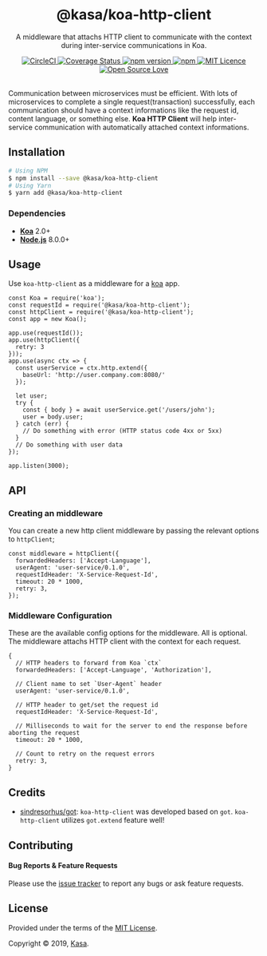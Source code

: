 <div align="center">
  <h1>@kasa/koa-http-client</h1>
</div>

<p align="center">
  A middleware that attachs HTTP client to communicate with the context during inter-service communications in Koa.
</p>

<div align="center">
  <a href="https://circleci.com/gh/kasa-network/koa-http-client">
    <img alt="CircleCI" src="https://circleci.com/gh/kasa-network/koa-http-client.svg?style=shield" />
  </a>
  <a href="https://coveralls.io/github/kasa-network/koa-http-client">
    <img src="https://coveralls.io/repos/github/kasa-network/koa-http-client/badge.svg" alt='Coverage Status' />
  </a>
  <a href="https://www.npmjs.com/package/@kasa/koa-http-client">
    <img alt="npm version" src="https://img.shields.io/npm/v/@kasa/koa-http-client.svg" />
  </a>
  <a href="https://david-dm.org/kasa-network/koa-http-client">
    <img alt="npm" src="https://img.shields.io/david/kasa-network/koa-http-client.svg?style=flat-square" />
  </a>
  <a href="https://opensource.org/licenses/mit-license.php">
    <img alt="MIT Licence" src="https://badges.frapsoft.com/os/mit/mit.svg?v=103" />
  </a>
  <a href="https://github.com/ellerbrock/open-source-badge/">
    <img alt="Open Source Love" src="https://badges.frapsoft.com/os/v1/open-source.svg?v=103" />
  </a>
</div>

<br />

Communication between microservices must be efficient. With lots of microservices to complete a single request(transaction) successfully, each communication should have a context informations like the request id, content language, or something else. **Koa HTTP Client** will help inter-service communication with automatically attached context informations.

## Installation

```bash
# Using NPM
$ npm install --save @kasa/koa-http-client
# Using Yarn
$ yarn add @kasa/koa-http-client
```


### Dependencies

- [**Koa**](https://github.com/koajs/koa) 2.0+
- [**Node.js**](https://nodejs.org) 8.0.0+


## Usage

Use `koa-http-client` as a middleware for a [koa](https://github.com/koajs/koa) app.

```node
const Koa = require('koa');
const requestId = require('@kasa/koa-http-client');
const httpClient = require('@kasa/koa-http-client');
const app = new Koa();

app.use(requestId());
app.use(httpClient({
  retry: 3
}));
app.use(async ctx => {
  const userService = ctx.http.extend({
    baseUrl: 'http://user.company.com:8080/'
  });

  let user;
  try {
    const { body } = await userService.get('/users/john');
    user = body.user;
  } catch (err) {
    // Do something with error (HTTP status code 4xx or 5xx)
  }
  // Do something with user data
});

app.listen(3000);
```


## API

### Creating an middleware

You can create a new http client middleware by passing the relevant options to `httpClient`;

```node
const middleware = httpClient({
  forwardedHeaders: ['Accept-Language'],
  userAgent: 'user-service/0.1.0',
  requestIdHeader: 'X-Service-Request-Id',
  timeout: 20 * 1000,
  retry: 3,
});
```

### Middleware Configuration

These are the available config options for the middleware. All is optional. The middleware attachs HTTP client with the context for each request.

```node
{
  // HTTP headers to forward from Koa `ctx`
  forwardedHeaders: ['Accept-Language', 'Authorization'],

  // Client name to set `User-Agent` header
  userAgent: 'user-service/0.1.0',

  // HTTP header to get/set the request id
  requestIdHeader: 'X-Service-Request-Id',

  // Milliseconds to wait for the server to end the response before aborting the request
  timeout: 20 * 1000,

  // Count to retry on the request errors
  retry: 3,
}
```


## Credits

* [sindresorhus/got](https://github.com/sindresorhus/got): `koa-http-client` was developed based on `got`. `koa-http-client` utilizes `got.extend` feature well!


## Contributing

#### Bug Reports & Feature Requests

Please use the [issue tracker](https://github.com/kasa-network/koa-http-client/issues) to report any bugs or ask feature requests.


## License

Provided under the terms of the [MIT License](https://github.com/kasa-network/koa-http-client/blob/master/LICENSE).

Copyright © 2019, [Kasa](http://www.kasa.network).
